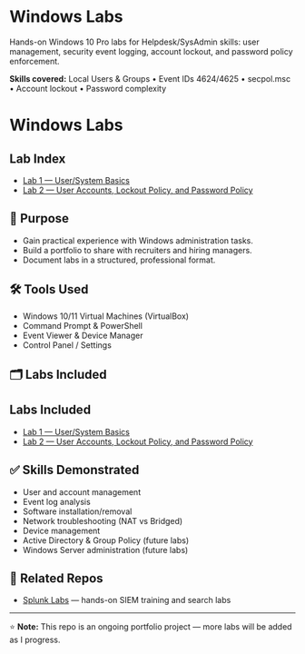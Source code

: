 # Windows Labs

Hands-on Windows 10 Pro labs for Helpdesk/SysAdmin skills: user management, security event logging, account lockout, and password policy enforcement.

**Skills covered:** Local Users & Groups • Event IDs 4624/4625 • secpol.msc • Account lockout • Password complexity

# Windows Labs

## Lab Index
- [Lab 1 — User/System Basics](./Lab1-Windows-User-System-Basics/README.md)
- [Lab 2 — User Accounts, Lockout Policy, and Password Policy](./Lab2/README.md)


## 🎯 Purpose
- Gain practical experience with Windows administration tasks.  
- Build a portfolio to share with recruiters and hiring managers.  
- Document labs in a structured, professional format.  

## 🛠 Tools Used
- Windows 10/11 Virtual Machines (VirtualBox)  
- Command Prompt & PowerShell  
- Event Viewer & Device Manager  
- Control Panel / Settings  

## 🗂 Labs Included
## Labs Included
- [Lab 1 — User/System Basics](./Lab1-Windows-User-System-Basics/README.md)
- [Lab 2 — User Accounts, Lockout Policy, and Password Policy](./Lab2/README.md)


## ✅ Skills Demonstrated
- User and account management  
- Event log analysis  
- Software installation/removal  
- Network troubleshooting (NAT vs Bridged)  
- Device management  
- Active Directory & Group Policy (future labs)  
- Windows Server administration (future labs)  

## 🔗 Related Repos
- [Splunk Labs](https://github.com/kbush2/Splunk-Labs) — hands-on SIEM training and search labs  

---

⭐ **Note:** This repo is an ongoing portfolio project — more labs will be added as I progress.

